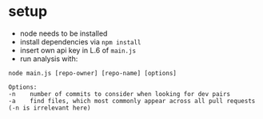 # setup
- node needs to be installed
- install dependencies via `npm install`
- insert own api key in L.6 of `main.js`
- run analysis with:
```
node main.js [repo-owner] [repo-name] [options]

Options:
-n    number of commits to consider when looking for dev pairs
-a    find files, which most commonly appear across all pull requests (-n is irrelevant here)
```
